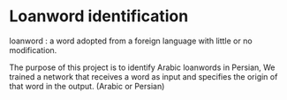 # Loanword identification
loanword : a word adopted from a foreign language with little or no modification.

The purpose of this project is to identify Arabic loanwords in Persian, We trained a network that receives a word as input and specifies the origin of that word in the output. (Arabic or Persian)
